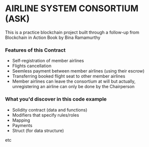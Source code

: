 # AIRLINE SYSTEM CONSORTIUM (ASK)
This is a practice blockchain project built through a follow-up from Blockchain in Action Book by Bina Ramamurthy

### Features of this Contract
- Self-registration of member airlines
- Flights cancellation
- Seemless payment between member airlines (using their escrow)
- Transferring booked flight seat to other member airlines
- Member airlines can leave the consortium at will but actually, unregistering an airline can only be done by the Chairperson

### What you'd discover in this code example
- Solidity contract (data and functions)
- Modifiers that specify rules/roles
- Mapping
- Payments  
- Struct (for data structure)

etc

